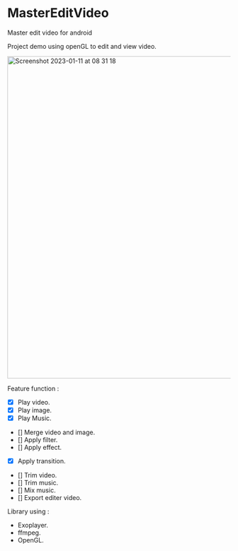 # MasterEditVideo
Master edit video for android

Project demo using openGL to edit and view video.


<img width="729" alt="Screenshot 2023-01-11 at 08 31 18" src="https://user-images.githubusercontent.com/40257252/211697261-4f50f8de-0541-4803-bad6-6a47051d00b0.png">


Feature function :
- [x] Play video.
- [x] Play image.
- [x] Play Music.
- [] Merge video and image.
- [] Apply filter.
- [] Apply effect.
- [x] Apply transition.
- [] Trim video.
- [] Trim music.
- [] Mix music.
- [] Export editer video.

Library using :
 - Exoplayer.
 - ffmpeg.
 - OpenGL.
